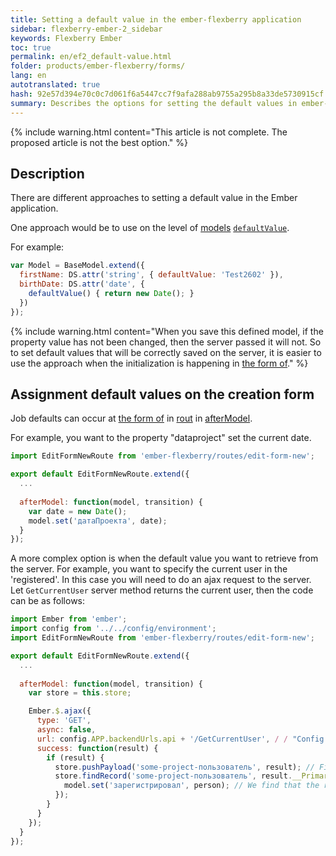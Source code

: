 ```yaml
---
title: Setting a default value in the ember-flexberry application
sidebar: flexberry-ember-2_sidebar
keywords: Flexberry Ember
toc: true
permalink: en/ef2_default-value.html
folder: products/ember-flexberry/forms/
lang: en
autotranslated: true
hash: 92e57d394e70c0c7d061f6a5447cc7f9afa288ab9755a295b8a33de5730915cf
summary: Describes the options for setting the default values in ember-flexberry application.
---
```


{% include warning.html content="This article is not complete. The proposed article is not the best option." %}

## Description
There are different approaches to setting a default value in the Ember application.

One approach would be to use on the level of [models](efd2_model.html) [`defaultValue`](https://guides.emberjs.com/v2.4.0/models/defining-models/#toc_options).

For example:

```javascript
var Model = BaseModel.extend({
  firstName: DS.attr('string', { defaultValue: 'Test2602' }),
  birthDate: DS.attr('date', {
    defaultValue() { return new Date(); }
  })
});
```

{% include warning.html content="When you save this defined model, if the property value has not been changed, then the server passed it will not.
So to set default values that will be correctly saved on the server, it is easier to use the approach when the initialization is happening in [the form of](ef2_edit-form.html)." %}

## Assignment default values on the creation form

Job defaults can occur at [the form of](ef2_edit-form.html) in [rout](ef2_route.html) in [afterModel](http://emberjs.com/api/classes/Ember.Route.html#method_afterModel).

For example, you want to the property "dataproject" set the current date.

```javascript
import EditFormNewRoute from 'ember-flexberry/routes/edit-form-new';

export default EditFormNewRoute.extend({
  ...
  
  afterModel: function(model, transition) {
    var date = new Date();
    model.set('датаПроекта', date);
  }
});
```

A more complex option is when the default value you want to retrieve from the server. For example, you want to specify the current user in the 'registered'. In this case you will need to do an ajax request to the server. Let `GetCurrentUser` server method returns the current user, then the code can be as follows:

```javascript
import Ember from 'ember';
import config from '../../config/environment';
import EditFormNewRoute from 'ember-flexberry/routes/edit-form-new';

export default EditFormNewRoute.extend({
  ...
  
  afterModel: function(model, transition) {
    var store = this.store;

    Ember.$.ajax({
      type: 'GET',
      async: false,
      url: config.APP.backendUrls.api + '/GetCurrentUser', / / "Config.APP.backendUrls.api" the recorded path to the server. 
      success: function(result) {
        if (result) {
          store.pushPayload('some-project-пользователь', result); // First convert the result in a model understand Ember. 
          store.findRecord('some-project-пользователь', result.__PrimaryKey).then(function(person) {
            model.set('зарегистрировал', person); // We find that the resulting model is written to with the desired property. 
          });
        }
      }
    });
  }
});
```



